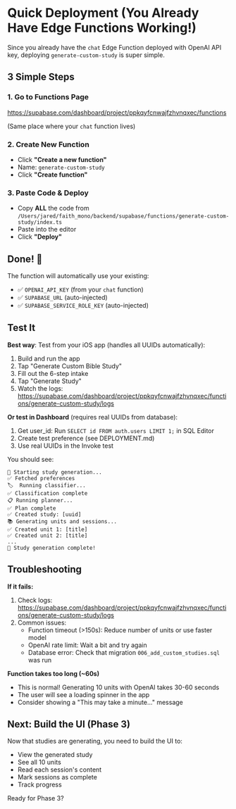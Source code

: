 # Quick Deployment (You Already Have Edge Functions Working!)

Since you already have the `chat` Edge Function deployed with OpenAI API key, deploying `generate-custom-study` is super simple.

## 3 Simple Steps

### 1. Go to Functions Page
https://supabase.com/dashboard/project/ppkqyfcnwajfzhvnqxec/functions

(Same place where your `chat` function lives)

### 2. Create New Function
- Click **"Create a new function"**
- Name: `generate-custom-study`
- Click **"Create function"**

### 3. Paste Code & Deploy
- Copy **ALL** the code from `/Users/jared/faith_mono/backend/supabase/functions/generate-custom-study/index.ts`
- Paste into the editor
- Click **"Deploy"**

## Done! 🎉

The function will automatically use your existing:
- ✅ `OPENAI_API_KEY` (from your `chat` function)
- ✅ `SUPABASE_URL` (auto-injected)
- ✅ `SUPABASE_SERVICE_ROLE_KEY` (auto-injected)

## Test It

**Best way**: Test from your iOS app (handles all UUIDs automatically):
1. Build and run the app
2. Tap "Generate Custom Bible Study"
3. Fill out the 6-step intake
4. Tap "Generate Study"
5. Watch the logs: https://supabase.com/dashboard/project/ppkqyfcnwajfzhvnqxec/functions/generate-custom-study/logs

**Or test in Dashboard** (requires real UUIDs from database):
1. Get user_id: Run `SELECT id FROM auth.users LIMIT 1;` in SQL Editor
2. Create test preference (see DEPLOYMENT.md)
3. Use real UUIDs in the Invoke test

You should see:
```
🎯 Starting study generation...
✅ Fetched preferences
🏷️  Running classifier...
✅ Classification complete
📋 Running planner...
✅ Plan complete
✅ Created study: [uuid]
📚 Generating units and sessions...
✅ Created unit 1: [title]
✅ Created unit 2: [title]
...
🎉 Study generation complete!
```

## Troubleshooting

**If it fails:**

1. Check logs: https://supabase.com/dashboard/project/ppkqyfcnwajfzhvnqxec/functions/generate-custom-study/logs
2. Common issues:
   - Function timeout (>150s): Reduce number of units or use faster model
   - OpenAI rate limit: Wait a bit and try again
   - Database error: Check that migration `006_add_custom_studies.sql` was run

**Function takes too long (~60s)**
- This is normal! Generating 10 units with OpenAI takes 30-60 seconds
- The user will see a loading spinner in the app
- Consider showing a "This may take a minute..." message

## Next: Build the UI (Phase 3)

Now that studies are generating, you need to build the UI to:
- View the generated study
- See all 10 units
- Read each session's content
- Mark sessions as complete
- Track progress

Ready for Phase 3?

